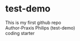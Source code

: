 # test-demo
This is my first github repo
<br>
Author-Praxis Philips (test-demo) 
<br>
coding starter
